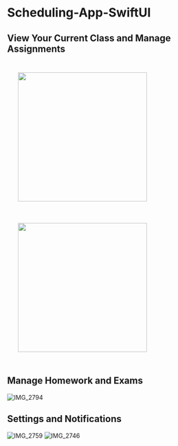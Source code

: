 # Scheduling-App-SwiftUI

## View Your Current Class and Manage Assignments
<p float="left">
  <img src="https://user-images.githubusercontent.com/50339306/141167429-b45742d5-9ee3-4a63-b3c6-e9b2a4f9eedc.PNG" width="300" style="padding: 25px;" />
  <img src="https://user-images.githubusercontent.com/50339306/141167602-d6afbe27-917a-4cc0-aced-e3720f176335.PNG" width="300" style="padding: 25px;" />
</p>

## Manage Homework and Exams
![IMG_2794](https://user-images.githubusercontent.com/50339306/141167602-d6afbe27-917a-4cc0-aced-e3720f176335.PNG)

## Settings and Notifications
![IMG_2759](https://user-images.githubusercontent.com/50339306/141167696-94f3fa6c-fb2e-41ed-a52d-9acb572c119e.PNG)
![IMG_2746](https://user-images.githubusercontent.com/50339306/141167780-dac39082-5e87-465e-898a-71c9f0df54de.jpg)
